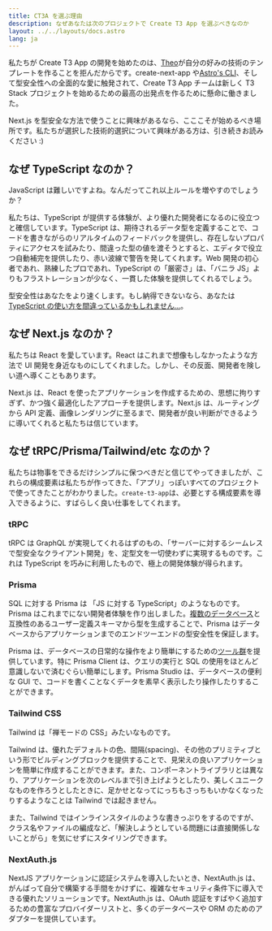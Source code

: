 ```yaml
---
title: CT3A を選ぶ理由
description: なぜあなたは次のプロジェクトで Create T3 App を選ぶべきなのか
layout: ../../layouts/docs.astro
lang: ja
---
```


私たちが Create T3 App の開発を始めたのは、[Theo](https://twitter.com/t3dotgg)が自分の好みの技術のテンプレートを作ることを拒んだからです。create-next-app や[Astro's CLI](https://astro.build)、そして型安全性への全面的な愛に触発されて、Create T3 App チームは新しく T3 Stack プロジェクトを始めるための最高の出発点を作るために懸命に働きました。

Next.js を型安全な方法で使うことに興味があるなら、こここそが始めるべき場所です。私たちが選択した技術的選択について興味がある方は、引き続きお読みください :)

## なぜ TypeScript なのか？

JavaScript は難しいですよね。なんだってこれ以上ルールを増やすのでしょうか？

私たちは、TypeScript が提供する体験が、より優れた開発者になるのに役立つと確信しています。TypeScript は、期待されるデータ型を定義することで、コードを書きながらのリアルタイムのフィードバックを提供し、存在しないプロパティにアクセスを試みたり、間違った型の値を渡そうとすると、エディタで役立つ自動補完を提供したり、赤い波線で警告を発してくれます。Web 開発の初心者であれ、熟練したプロであれ、TypeScript の「厳密さ」は、「バニラ JS」よりもフラストレーションが少なく、一貫した体験を提供してくれるでしょう。

型安全性はあなたをより速くします。もし納得できないなら、あなたは[TypeScript の使い方を間違っているかもしれません...](https://www.youtube.com/watch?v=RmGHnYUqQ4k)。

## なぜ Next.js なのか？

私たちは React を愛しています。React はこれまで想像もしなかったような方法で UI 開発を身近なものにしてくれました。しかし、その反面、開発者を険しい道へ導くこともあります。

Next.js は、React を使ったアプリケーションを作成するための、思想に拘りすぎず、かつ強く最適化したアプローチを提供します。Next.js は、ルーティングから API 定義、画像レンダリングに至るまで、開発者が良い判断ができるように導いてくれると私たちは信じています。

## なぜ tRPC/Prisma/Tailwind/etc なのか？

私たちは物事をできるだけシンプルに保つべきだと信じてやってきましたが、これらの構成要素は私たちが作ってきた、「アプリ」っぽいすべてのプロジェクトで使ってきたことがわかりました。`create-t3-app`は、必要とする構成要素を導入できるように、すばらしく良い仕事をしてくれます。

### tRPC

tRPC は GraphQL が実現してくれるはずのもの、「サーバーに対するシームレスで型安全なクライアント開発」を、定型文を一切使わずに実現するものです。これは TypeScript を巧みに利用したもので、極上の開発体験が得られます。

### Prisma

SQL に対する Prisma は 「JS に対する TypeScript」のようなものです。Prisma はこれまでにない開発者体験を作り出しました。[複数のデータベース](https://www.prisma.io/docs/concepts/database-connectors)と互換性のあるユーザー定義スキーマから型を生成することで、Prisma はデータベースからアプリケーションまでのエンドツーエンドの型安全性を保証します。

Prisma は、データベースの日常的な操作をより簡単にするための[ツール群](https://www.prisma.io/docs/concepts/overview/should-you-use-prisma#-you-want-a-tool-that-holistically-covers-your-database-workflows)を提供しています。特に Prisma Client は、クエリの実行と SQL の使用をほとんど意識しないで済むぐらい簡単にします。Prisma Studio は、データベースの便利な GUI で、コードを書くことなくデータを素早く表示したり操作したりすることができます。

### Tailwind CSS

Tailwind は「禅モードの CSS」みたいなものです。

Tailwind は、優れたデフォルトの色、間隔(spacing)、その他のプリミティブという形でビルディングブロックを提供することで、見栄えの良いアプリケーションを簡単に作成することができます。また、コンポーネントライブラリとは異なり、アプリケーションを次のレベルまで引き上げようとしたり、美しくユニークなものを作ろうとしたときに、足かせとなってにっちもさっちもいかなくなったりするようなことは Tailwind では起きません。

また、Tailwind ではインラインスタイルのような書きっぷりをするのですが、クラス名やファイルの編成など、「解決しようとしている問題には直接関係しないことがら」を気にせずにスタイリングできます。

### NextAuth.js

NextJS アプリケーションに認証システムを導入したいとき、NextAuth.js は、がんばって自分で構築する手間をかけずに、複雑なセキュリティ条件下に導入できる優れたソリューションです。NextAuth.js は、OAuth 認証をすばやく追加するための豊富なプロバイダーリストと、多くのデータベースや ORM のためのアダプターを提供しています。
